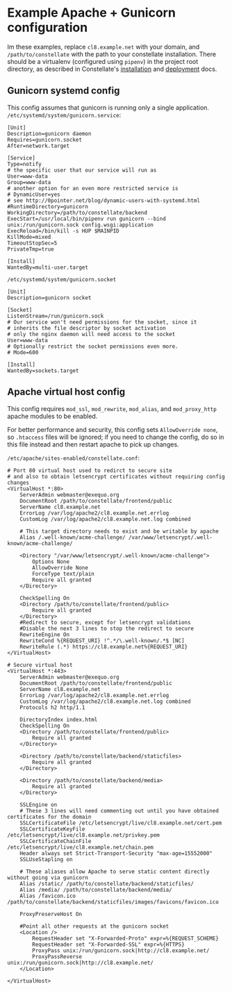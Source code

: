 # Example Apache + Gunicorn configuration

Im these examples, replace `cl8.example.net` with your domain, and `/path/to/constellate` with the path to your constellate installation.
There should be a virtualenv (configured using `pipenv`) in the project root directory, as described in Constellate's [installation](https://github.com/Greening-Digital/constellate/blob/master/docs/installation.md) and [deployment](https://github.com/Greening-Digital/constellate/blob/master/docs/deployment.md) docs.

## Gunicorn systemd config
This config assumes that gunicorn is running only a single application. 
`/etc/systemd/system/gunicorn.service`:
```
[Unit]
Description=gunicorn daemon
Requires=gunicorn.socket
After=network.target

[Service]
Type=notify
# the specific user that our service will run as
User=www-data
Group=www-data
# another option for an even more restricted service is
# DynamicUser=yes
# see http://0pointer.net/blog/dynamic-users-with-systemd.html
#RuntimeDirectory=gunicorn
WorkingDirectory=/path/to/constellate/backend
ExecStart=/usr/local/bin/pipenv run gunicorn --bind unix:/run/gunicorn.sock config.wsgi:application
ExecReload=/bin/kill -s HUP $MAINPID
KillMode=mixed
TimeoutStopSec=5
PrivateTmp=true

[Install]
WantedBy=multi-user.target
```

`/etc/systemd/system/gunicorn.socket`
```
[Unit]
Description=gunicorn socket

[Socket]
ListenStream=/run/gunicorn.sock
# Our service won't need permissions for the socket, since it
# inherits the file descriptor by socket activation
# only the nginx daemon will need access to the socket
User=www-data
# Optionally restrict the socket permissions even more.
# Mode=600

[Install]
WantedBy=sockets.target
```

## Apache virtual host config

This config requires `mod_ssl`, `mod_rewrite`, `mod_alias`, and `mod_proxy_http` apache modules to be enabled.

For better performance and security, this config sets `AllowOverride none`, so `.htaccess` files will be ignored; if you need to change the config, do so in this file instead and then restart apache to pick up changes.

`/etc/apache/sites-enabled/constellate.conf`:
```
# Port 80 virtual host used to redirct to secure site
# and also to obtain letsencrypt certificates without requiring config changes
<VirtualHost *:80>
    ServerAdmin webmaster@exequo.org
    DocumentRoot /path/to/constellate/frontend/public
    ServerName cl8.example.net
    ErrorLog /var/log/apache2/cl8.example.net.errlog
    CustomLog /var/log/apache2/cl8.example.net.log combined

    # This target directory needs to exist and be writable by apache
    Alias /.well-known/acme-challenge/ /var/www/letsencrypt/.well-known/acme-challenge/

    <Directory "/var/www/letsencrypt/.well-known/acme-challenge">
        Options None
        AllowOverride None
        ForceType text/plain
        Require all granted
    </Directory>

    CheckSpelling On
    <Directory /path/to/constellate/frontend/public>
        Require all granted
    </Directory>
    #Redirect to secure, except for letsencrypt validations
    #Disable the next 3 lines to stop the redirect to secure
    RewriteEngine On
    RewriteCond %{REQUEST_URI} !^.*/\.well-known/.*$ [NC]
    RewriteRule (.*) https://cl8.example.net%{REQUEST_URI}
</VirtualHost>

# Secure virtual host
<VirtualHost *:443>
    ServerAdmin webmaster@exequo.org
    DocumentRoot /path/to/constellate/frontend/public
    ServerName cl8.example.net
    ErrorLog /var/log/apache2/cl8.example.net.errlog
    CustomLog /var/log/apache2/cl8.example.net.log combined
    Protocols h2 http/1.1

    DirectoryIndex index.html
    CheckSpelling On
    <Directory /path/to/constellate/frontend/public>
        Require all granted
    </Directory>

    <Directory /path/to/constellate/backend/staticfiles>
        Require all granted
    </Directory>

    <Directory /path/to/constellate/backend/media>
        Require all granted
    </Directory>

    SSLEngine on
    # These 3 lines will need commenting out until you have obtained certificates for the domain
    SSLCertificateFile /etc/letsencrypt/live/cl8.example.net/cert.pem
    SSLCertificateKeyFile /etc/letsencrypt/live/cl8.example.net/privkey.pem
    SSLCertificateChainFile /etc/letsencrypt/live/cl8.example.net/chain.pem
    Header always set Strict-Transport-Security "max-age=15552000"
    SSLUseStapling on

    # These aliases allow Apache to serve static content directly without going via gunicorn
    Alias /static/ /path/to/constellate/backend/staticfiles/
    Alias /media/ /path/to/constellate/backend/media/
    Alias /favicon.ico /path/to/constellate/backend/staticfiles/images/favicons/favicon.ico

    ProxyPreserveHost On

    #Point all other requests at the gunicorn socket
    <Location />
        RequestHeader set "X-Forwarded-Proto" expr=%{REQUEST_SCHEME}
        RequestHeader set "X-Forwarded-SSL" expr=%{HTTPS}
        ProxyPass unix:/run/gunicorn.sock|http://cl8.example.net/
        ProxyPassReverse unix:/run/gunicorn.sock|http://cl8.example.net/
    </Location>

</VirtualHost>
```
